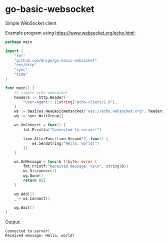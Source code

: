 # go-basic-websocket

Simple WebSocket client

Example program using https://www.websocket.org/echo.html:

```go
package main

import (
	"fmt"
	"github.com/dnsge/go-basic-websocket"
	"net/http"
	"sync"
	"time"
)

func main() {
	// simple echo websocket
	headers := http.Header{
		"User-Agent": []string{"echo-client/1.0"},
	}
	ws := basicws.NewBasicWebsocket("wss://echo.websocket.org", headers)
	wg := sync.WaitGroup{}

	ws.OnConnect = func() {
		fmt.Println("Connected to server!")

		time.AfterFunc(time.Second*3, func() {
			ws.SendString("Hello, world!")
		})
	}

	ws.OnMessage = func(b []byte) error {
		fmt.Printf("Received message: %s\n", string(b))
		ws.Disconnect()
		wg.Done()
		return nil
	}

	wg.Add(1)
	_ = ws.Connect()

	wg.Wait()
}
```

Output:
```text
Connected to server!
Received message: Hello, world!
```
